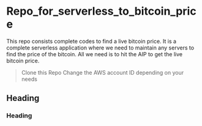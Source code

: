 # Repo_for_serverless_to_bitcoin_price
This repo consists complete codes to find a live bitcoin price. It is a complete serverless application where we need to maintain any servers to find the price of the bitcoin. All we need is to hit the AIP to get the live bitcoin price.


> Clone this Repo
> Change the AWS account ID depending on your needs


## Heading

### Heading 

